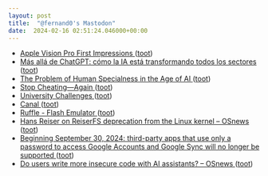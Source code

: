 ```yaml
---
layout: post
title:  "@fernand0's Mastodon"
date:  2024-02-16 02:51:24.046000+00:00
---
```

*  [Apple Vision Pro First Impressions ](https://danielmiessler.com/p/apple-vision-pro-first-impression) ([toot](https://mastodon.social/@fernand0/111938888272817356))
*  [Más allá de ChatGPT: cómo la IA está transformando todos los sectores ](https://www.gft.com/es/es/events/2024/mas-alla-de-chatgpt-zaragoz) ([toot](https://mastodon.social/@fernand0/111938695146191168))
*  [The Problem of Human Specialness in the Age of AI ](https://scottaaronson.blog/?p=778) ([toot](https://mastodon.social/@fernand0/111936989905007499))
*  [Stop Cheating—Again ](https://rjlipton.wpcomstaging.com/2024/02/11/stop-cheating-again) ([toot](https://mastodon.social/@fernand0/111936908195566160))
*  [University Challenges ](https://blog.computationalcomplexity.org/2024/01/university-challenges.htm) ([toot](https://mastodon.social/@fernand0/111936768018091276))
*  [Canal ](https://avecesunafoto.wordpress.com/2024/02/15/canal) ([toot](https://mastodon.social/@fernand0/111936731001084126))
*  [Ruffle - Flash Emulator ](https://ruffle.rs) ([toot](https://mastodon.social/@fernand0/111936624960308727))
*  [Hans Reiser on ReiserFS deprecation from the Linux kernel  –  OSnews ](https://www.osnews.com/story/138385/hans-reiser-on-reiserfs-deprecation-from-the-linux-kernel) ([toot](https://mastodon.social/@fernand0/111936530708648848))
*  [Beginning September 30, 2024: third-party apps that use only a password to access Google Accounts and Google Sync will no longer be supported ](https://workspaceupdates.googleblog.com/2023/09/winding-down-google-sync-and-less-secure-apps-support.htm) ([toot](https://mastodon.social/@fernand0/111936525243234747))
*  [Do users write more insecure code with AI assistants?  –  OSnews ](https://www.osnews.com/story/138370/do-users-write-more-insecure-code-with-ai-assistants) ([toot](https://mastodon.social/@fernand0/111936296463422448))
